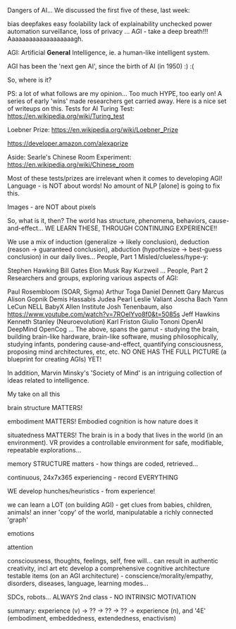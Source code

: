 Dangers of AI...
We discussed the first five of these, last week:

bias
deepfakes
easy foolability
lack of explainability
unchecked power
automation
surveillance, loss of privacy
...
A*G*I - take a deep breath!!!
Aaaaaaaaaaaaaaaaaaagh.

AGI: Artificial **General** Intelligence, ie. a human-like intelligent system.

AGI has been the 'next gen AI', since the birth of AI (in 1950) :) :(

So, where is it?

PS: a lot of what follows are my opinion...
Too much HYPE, too early on!
A series of early 'wins' made researchers get carried away. Here is a nice set of writeups on this.
Tests for AI
Turing Test: https://en.wikipedia.org/wiki/Turing_test

Loebner Prize: https://en.wikipedia.org/wiki/Loebner_Prize

https://developer.amazon.com/alexaprize

Aside: Searle's Chinese Room Experiment: https://en.wikipedia.org/wiki/Chinese_room

Most of these tests/prizes are irrelevant when it comes to developing AGI!
Language - is NOT about words!
No amount of NLP [alone] is going to fix this.










Images - are NOT about pixels

So, what is it, then?
The world has structure, phenomena, behaviors, cause-and-effect... WE LEARN THESE, THROUGH CONTINUING EXPERIENCE!!

We use a mix of induction (generalize -> likely conclusion), deduction (reason -> guaranteed conclusion), abduction (hypothesize -> best-guess conclusion) in our daily lives...
People, Part 1
Misled/clueless/hype-y:

Stephen Hawking
Bill Gates
Elon Musk
Ray Kurzweil
...
People, Part 2
Researchers and groups, exploring various aspects of AGI:

Paul Rosembloom (SOAR, Sigma)
Arthur Toga
Daniel Dennett
Gary Marcus
Alison Gopnik
Demis Hassabis
Judea Pearl
Leslie Valiant
Joscha Bach
Yann LeCun
NELL
BabyX
Allen Institute
Josh Tenenbaum, also https://www.youtube.com/watch?v=7ROelYvo8f0&t=5085s
Jeff Hawkins
Kenneth Stanley (Neuroevolution)
Karl Friston
Giulio Tononi
OpenAI
DeepMind
OpenCog
...
The above, spans the gamut - studying the brain, building brain-like hardware, brain-like software, musing philosophically, studying infants, pondering cause-and-effect, quantifying consciousness, proposing mind architectures, etc, etc. NO ONE HAS THE FULL PICTURE (a blueprint for creating AGIs) YET!

In addition, Marvin Minsky's 'Society of Mind' is an intriguing collection of ideas related to intelligence.

My take on all this

brain structure MATTERS!

embodiment MATTERS! Embodied cognition is how nature does it

situatedness MATTERS! The brain is in a body that lives in the world (in an environment). VR provides a controllable environment for safe, modifiable, repeatable explorations...

memory STRUCTURE matters - how things are coded, retrieved...

continuous, 24x7x365 experiencing - record EVERYTHING

WE develop hunches/heuristics - from experience!

we can learn a LOT (on building AGI) - get clues from babies, children, animals!
an inner 'copy' of the world, manipulatable
a richly connected 'graph'

emotions

attention

consciousness, thoughts, feelings, self, free will...
can result in authentic creativity, incl art etc
develop a comprehensive cognitive architecture
testable items (on an AGI architecture) - conscience/morality/empathy, disorders, diseases, language, learning modes...

SDCs, robots... ALWAYS 2nd class - NO INTRINSIC MOTIVATION

summary: experience (v) -> ?? -> ?? -> ?? -> experience (n), and '4E' (embodiment, embeddedness, extendedness, enactivism)